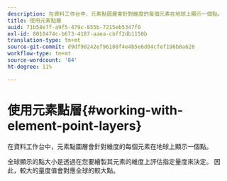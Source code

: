 ```yaml
---
description: 在資料工作台中，元素點圖層會針對維度的每個元素在地球上顯示一個點。
title: 使用元素點層
uuid: 71b58e7f-a9f5-479c-855b-7215eb5347f0
exl-id: 8010474c-b673-4187-aaea-cbff2db1150b
translation-type: tm+mt
source-git-commit: d9df90242ef96188f4e4b5e6d04cfef196b0a628
workflow-type: tm+mt
source-wordcount: '84'
ht-degree: 11%

---
```


# 使用元素點層{#working-with-element-point-layers}

在資料工作台中，元素點圖層會針對維度的每個元素在地球上顯示一個點。

全球顯示的點大小是透過在您要繪製其元素的維度上評估指定量度來決定。 因此，較大的量度值會對應全球的較大點。
